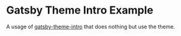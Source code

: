 # Gatsby Theme Intro Example

A usage of [gatsby-theme-intro](https://github.com/NiklasLehnfeld/gatsby-theme-intro) that does nothing but use the theme.
